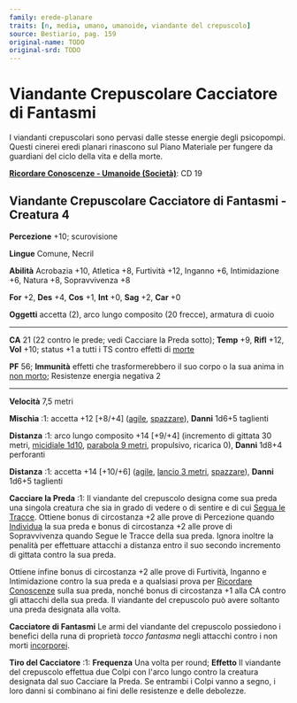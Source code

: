 ```yaml
---
family: erede-planare
traits: [n, media, umano, umanoide, viandante del crepuscolo]
source: Bestiario, pag. 159
original-name: TODO
original-srd: TODO
---
```


# Viandante Crepuscolare Cacciatore di Fantasmi

I viandanti crepuscolari sono pervasi dalle stesse energie degli psicopompi.
Questi cinerei eredi planari rinascono sul Piano Materiale per fungere da
guardiani del ciclo della vita e della morte.

**[Ricordare Conoscenze - Umanoide (Società)](/azioni/abilita/ricordare-conoscenze)**:
CD 19

## Viandante Crepuscolare Cacciatore di Fantasmi - Creatura 4

**Percezione** +10; scurovisione

**Lingue** Comune, Necril

**Abilità** Acrobazia +10, Atletica +8, Furtività +12, Inganno +6, Intimidazione
+6, Natura +8, Sopravvivenza +8

**For** +2, **Des** +4, **Cos** +1, **Int** +0, **Sag** +2, **Car** +0

**Oggetti** accetta (2), arco lungo composito (20 frecce), armatura di cuoio

---

**CA** 21 (22 contro le prede; vedi Cacciare la Preda sotto); **Temp** +9,
**Rifl** +12, **Vol** +10; status +1 a tutti i TS contro effetti di
[morte](/tratti/morte)

**PF** 56; **Immunità** effetti che trasformerebbero il suo corpo o la sua anima
in [non morto](/tratti/non-morto); Resistenze energia negativa 2

---

**Velocità** 7,5 metri

**Mischia** :1: accetta +12 \[+8/+4] ([agile](/tratti/agile),
[spazzare](/tratti/spazzare)), **Danni** 1d6+5 taglienti

**Distanza** :1: arco lungo composito +14 \[+9/+4] (incremento di gittata 30
metri, [micidiale 1d10](/tratti/micidiale),
[parabola 9 metri](/tratti/parabola), propulsivo, ricarica 0), **Danni** 1d8+4
perforanti

**Distanza** :1: accetta +14 \[+10/+6] ([agile](/tratti/agile),
[lancio 3 metri](/tratti/lancio), [spazzare](/tratti/spazzare)), **Danni** 1d6+5
taglienti

**Cacciare la Preda** :1: Il viandante del crepuscolo designa come sua preda una
singola creatura che sia in grado di vedere o di sentire e di cui
[Segua le Tracce](/azioni/seguire-tracce). Ottiene bonus di circostanza +2 alle
prove di Percezione quando [Individua](/azioni/individuare) la sua preda e bonus
di circostanza +2 alle prove di Sopravvivenza quando Segue le Tracce della sua
preda. Ignora inoltre la penalità per effettuare attacchi a distanza entro il
suo secondo incremento di gittata contro la sua preda.

Ottiene infine bonus di circostanza +2 alle prove di Furtività, Inganno e
Intimidazione contro la sua preda e a qualsiasi prova per
[Ricordare Conoscenze](/azioni/abilita/ricordare-conoscenze) sulla sua preda,
nonché bonus di circostanza +1 alla CA contro gli attacchi della sua preda. Il
viandante del crepuscolo può avere soltanto una preda designata alla volta.

**Cacciatore di Fantasmi** Le armi del viandante del crepuscolo possiedono i
benefici della runa di proprietà _tocco fantasma_ negli attacchi contro i non
morti [incorporei](/tratti/incorporeo).

**Tiro del Cacciatore** :1: **Frequenza** Una volta per round; **Effetto** Il
viandante del crepuscolo effettua due Colpi con l'arco lungo contro la creatura
designata dal suo Cacciare la Preda. Se entrambi i Colpi vanno a segno, i loro
danni si combinano ai fini delle resistenze e delle debolezze.
